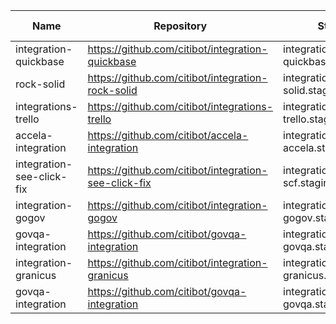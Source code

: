 | Name        | Repository                                        | Staging URL                               | Production URL                | Lead Developer |
| ----        | ----------                                        | -----------                               | --------------                | -------------- |
| integration-quickbase | https://github.com/citibot/integration-quickbase | integration-quickbase.staging.citibot.io | integration-quickbase.citibot.io |            |
| rock-solid  | https://github.com/citibot/integration-rock-solid | integration-rock-solid.staging.citibot.io | integration-rock-solid.citibot.io |            |
| integrations-trello  | https://github.com/citibot/integrations-trello | integration-trello.staging.citibot.io | integration-trello.citibot.io |            |
| accela-integration   | https://github.com/citibot/accela-integration | integration-accela.staging.citibot.io | integration-accela.citibot.io |            |
| integration-see-click-fix  | https://github.com/citibot/integration-see-click-fix | integration-scf.staging.citibot.io | integration-scf.citibot.io |            |
| integration-gogov  | https://github.com/citibot/integration-gogov | integration-gogov.staging.citibot.io | integration-gogov.citibot.io |            |
| govqa-integration  | https://github.com/citibot/govqa-integration | integration-govqa.staging.citibot.io | integration-govqa.citibot.io |            |
| integration-granicus  | https://github.com/citibot/integration-granicus | integration-granicus.staging.citibot.io | integration-granicus.citibot.io |            |
| govqa-integration  | https://github.com/citibot/govqa-integration | integration-govqa.staging.citibot.io | integration-govqa.citibot.io |            |
